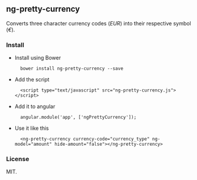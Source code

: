 ## ng-pretty-currency

Converts three character currency codes (*EUR*) into their respective symbol (*€*).

### Install

* Install using Bower

        bower install ng-pretty-currency --save

* Add the script

        <script type="text/javascript" src="ng-pretty-currency.js"></script>

* Add it to angular

        angular.module('app', ['ngPrettyCurrency']);

* Use it like this

        <ng-pretty-currency currency-code="currency_type" ng-model="amount" hide-amount="false"></ng-pretty-currency>

### License

MIT.
